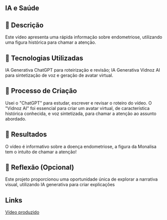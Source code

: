## IA e Saúde

## 📒 Descrição 
Este vídeo apresenta uma rápida informação sobre endometriose, utilizando uma figura histórica para chamar a atenção.

## 🤖 Tecnologias Utilizadas
IA Generativa ChatGPT para roteirização e revisão;
IA Generativa Vidnoz AI para sintetização de voz e geração de avatar virtual.

## 🧐 Processo de Criação
Usei o "ChatGPT" para estudar, escrever e revisar o roteiro do vídeo. O "Vidnoz AI" foi essencial para criar um avatar virtual, de característica histórica conhecida, e voz sintetizada, para chamar a atenção ao assunto abordado. 

## 🚀 Resultados
O vídeo é informativo sobre a doença endometriose,  a figura da Monalisa tem o intuito de chamar a atenção!

## 💭 Reflexão (Opcional)
Este projeto proporcionou uma oportunidade única de explorar a narrativa visual, utilizando IA generativa para criar explicações 

## Links 

[Vídeo produzido](https://aiapp-pt.vidnoz.com/video/index.html?videoid=4609296)
